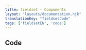 ```yaml
---
title: fieldset - Components
layout: "layouts/documentation.njk"
translationKey: "fieldsetCode"
tags: ['fieldsetEN', 'code']
---
```


## Code